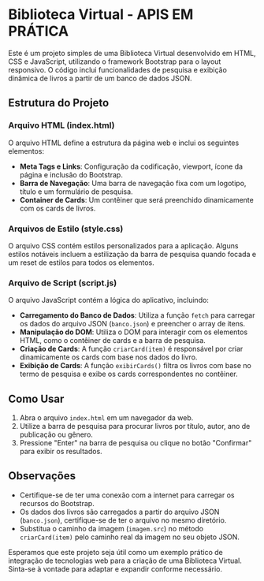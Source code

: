 # Biblioteca Virtual - APIS EM PRÁTICA

Este é um projeto simples de uma Biblioteca Virtual desenvolvido em HTML, CSS e JavaScript, utilizando o framework Bootstrap para o layout responsivo. O código inclui funcionalidades de pesquisa e exibição dinâmica de livros a partir de um banco de dados JSON.

## Estrutura do Projeto

### Arquivo HTML (index.html)

O arquivo HTML define a estrutura da página web e inclui os seguintes elementos:

- **Meta Tags e Links**: Configuração da codificação, viewport, ícone da página e inclusão do Bootstrap.
- **Barra de Navegação**: Uma barra de navegação fixa com um logotipo, título e um formulário de pesquisa.
- **Container de Cards**: Um contêiner que será preenchido dinamicamente com os cards de livros.

### Arquivos de Estilo (style.css)

O arquivo CSS contém estilos personalizados para a aplicação. Alguns estilos notáveis incluem a estilização da barra de pesquisa quando focada e um reset de estilos para todos os elementos.

### Arquivo de Script (script.js)

O arquivo JavaScript contém a lógica do aplicativo, incluindo:

- **Carregamento do Banco de Dados**: Utiliza a função `fetch` para carregar os dados do arquivo JSON (`banco.json`) e preencher o array de itens.
- **Manipulação do DOM**: Utiliza o DOM para interagir com os elementos HTML, como o contêiner de cards e a barra de pesquisa.
- **Criação de Cards**: A função `criarCard(item)` é responsável por criar dinamicamente os cards com base nos dados do livro.
- **Exibição de Cards**: A função `exibirCards()` filtra os livros com base no termo de pesquisa e exibe os cards correspondentes no contêiner.

## Como Usar

1. Abra o arquivo `index.html` em um navegador da web.
2. Utilize a barra de pesquisa para procurar livros por título, autor, ano de publicação ou gênero.
3. Pressione "Enter" na barra de pesquisa ou clique no botão "Confirmar" para exibir os resultados.

## Observações

- Certifique-se de ter uma conexão com a internet para carregar os recursos do Bootstrap.
- Os dados dos livros são carregados a partir do arquivo JSON (`banco.json`), certifique-se de ter o arquivo no mesmo diretório.
- Substitua o caminho da imagem (`imagem.src`) no método `criarCard(item)` pelo caminho real da imagem no seu objeto JSON.

Esperamos que este projeto seja útil como um exemplo prático de integração de tecnologias web para a criação de uma Biblioteca Virtual. Sinta-se à vontade para adaptar e expandir conforme necessário.
